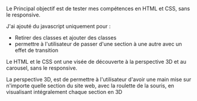 Le Principal objectif est de tester mes compétences en HTML et CSS, sans le responsive.

J'ai ajouté du javascript uniquement pour :
- Retirer des classes et ajouter des classes
- permettre à l'utilisateur de passer d'une section à une autre avec un effet de transition

Le HTML et le CSS ont une visée de découverte à la perspective 3D et au carousel, sans le responsive.

La perspective 3D, est de permettre à l'utilisateur d'avoir une main mise sur n'importe quelle section du site web, avec la roulette de la souris, en visualisant intégralement chaque section en 3D
